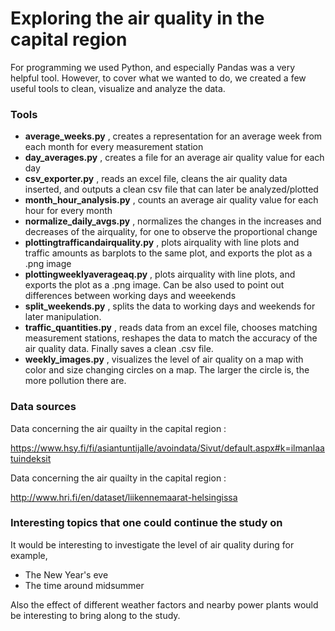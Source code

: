 # Exploring the air quality in the capital region

For programming we used Python, and especially Pandas was a very helpful tool. However, to cover what we wanted to do, we created a few useful tools to clean, visualize and analyze the data.

### Tools 
* **average_weeks.py** , creates a representation for an average week from each month for every measurement station
* **day_averages.py** , creates a file for an average air quality value for each day
* **csv_exporter.py** , reads an excel file, cleans the air quality data inserted, and outputs a clean csv file that can later be analyzed/plotted
* **month_hour_analysis.py** , counts an average air quality value for each hour for every month 
* **normalize_daily_avgs.py** , normalizes the changes in the increases and decreases of the airquality, for one to observe the proportional change
* **plottingtrafficandairquality.py** , plots airquality with line plots and traffic amounts as barplots to the same plot, and exports the plot as a .png image
* **plottingweeklyaverageaq.py** , plots airquality with line plots, and exports the plot as a .png image. Can be also used to point out differences between working days and weeekends
* **split_weekends.py** , splits the data to working days and weekends for later manipulation.
* **traffic_quantities.py** , reads data from an excel file, chooses matching measurement stations, reshapes the data to match the accuracy of the air quality data. Finally saves a clean .csv file.
* **weekly_images.py** , visualizes the level of air quality on a map with color and size changing circles on a map. The larger the circle is, the more pollution there are. 


### Data sources

Data concerning the air quailty in the capital region :

https://www.hsy.fi/fi/asiantuntijalle/avoindata/Sivut/default.aspx#k=ilmanlaatuindeksit

Data concerning the air quailty in the capital region :

http://www.hri.fi/en/dataset/liikennemaarat-helsingissa

### Interesting topics that one could continue the study on

It would be interesting to investigate the level of air quality during for example,
  
* The New Year's eve
* The time around midsummer 

Also the effect of different weather factors and nearby power plants would be interesting to bring along to the study.

